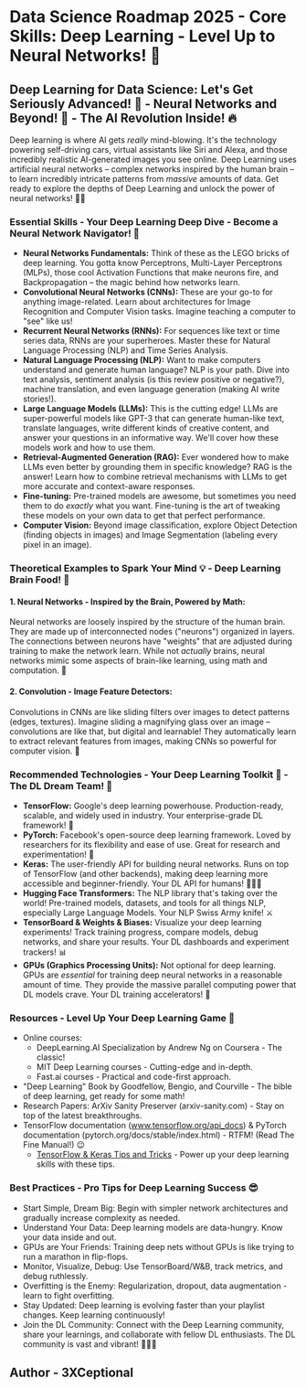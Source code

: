 # Data Science Roadmap 2025 - Core Skills: Deep Learning - Level Up to Neural Networks! 🚀

## Deep Learning for Data Science: Let's Get Seriously Advanced! 🧠 - Neural Networks and Beyond! 🤯 - The AI Revolution Inside! 🔥

Deep learning is where AI gets *really* mind-blowing. It's the technology powering self-driving cars, virtual assistants like Siri and Alexa, and those incredibly realistic AI-generated images you see online. Deep Learning uses artificial neural networks – complex networks inspired by the human brain – to learn incredibly intricate patterns from *massive* amounts of data. Get ready to explore the depths of Deep Learning and unlock the power of neural networks! 🚀🧠

### Essential Skills - Your Deep Learning Deep Dive - Become a Neural Network Navigator! 🤿

*   **Neural Networks Fundamentals:**  Think of these as the LEGO bricks of deep learning. You gotta know Perceptrons, Multi-Layer Perceptrons (MLPs), those cool Activation Functions that make neurons fire, and Backpropagation – the magic behind how networks learn.
*   **Convolutional Neural Networks (CNNs):**  These are your go-to for anything image-related. Learn about architectures for Image Recognition and Computer Vision tasks. Imagine teaching a computer to "see" like us!
*   **Recurrent Neural Networks (RNNs):**  For sequences like text or time series data, RNNs are your superheroes. Master these for Natural Language Processing (NLP) and Time Series Analysis.
*   **Natural Language Processing (NLP):**  Want to make computers understand and generate human language? NLP is your path. Dive into text analysis, sentiment analysis (is this review positive or negative?), machine translation, and even language generation (making AI write stories!).
*   **Large Language Models (LLMs):** This is the cutting edge! LLMs are super-powerful models like GPT-3 that can generate human-like text, translate languages, write different kinds of creative content, and answer your questions in an informative way. We'll cover how these models work and how to use them.
*   **Retrieval-Augmented Generation (RAG):** Ever wondered how to make LLMs even better by grounding them in specific knowledge? RAG is the answer! Learn how to combine retrieval mechanisms with LLMs to get more accurate and context-aware responses.
*   **Fine-tuning:**  Pre-trained models are awesome, but sometimes you need them to do *exactly* what you want. Fine-tuning is the art of tweaking these models on your own data to get that perfect performance.
*   **Computer Vision:** Beyond image classification, explore Object Detection (finding objects in images) and Image Segmentation (labeling every pixel in an image).

### Theoretical Examples to Spark Your Mind 💡 - Deep Learning Brain Food! 🧠

#### 1. Neural Networks - Inspired by the Brain, Powered by Math:

Neural networks are loosely inspired by the structure of the human brain. They are made up of interconnected nodes ("neurons") organized in layers. The connections between neurons have "weights" that are adjusted during training to make the network learn.  While not *actually* brains, neural networks mimic some aspects of brain-like learning, using math and computation. 🧠

#### 2. Convolution - Image Feature Detectors:

Convolutions in CNNs are like sliding filters over images to detect patterns (edges, textures). Imagine sliding a magnifying glass over an image – convolutions are like that, but digital and learnable! They automatically learn to extract relevant features from images, making CNNs so powerful for computer vision. 👀

### Recommended Technologies - Your Deep Learning Toolkit 🧰 - The DL Dream Team! 💖

*   **TensorFlow:** Google's deep learning powerhouse. Production-ready, scalable, and widely used in industry. Your enterprise-grade DL framework! 🏢
*   **PyTorch:** Facebook's open-source deep learning framework. Loved by researchers for its flexibility and ease of use. Great for research and experimentation! 🧪
*   **Keras:** The user-friendly API for building neural networks. Runs on top of TensorFlow (and other backends), making deep learning more accessible and beginner-friendly. Your DL API for humans! 🧑‍🤝‍🧑
*   **Hugging Face Transformers:** The NLP library that's taking over the world! Pre-trained models, datasets, and tools for all things NLP, especially Large Language Models. Your NLP Swiss Army knife! ⚔️
*   **TensorBoard & Weights & Biases:**  Visualize your deep learning experiments! Track training progress, compare models, debug networks, and share your results. Your DL dashboards and experiment trackers! 📊
*   **GPUs (Graphics Processing Units):**  Not optional for deep learning. GPUs are *essential* for training deep neural networks in a reasonable amount of time. They provide the massive parallel computing power that DL models crave. Your DL training accelerators! 🚀

### Resources - Level Up Your Deep Learning Game 🚀

*   Online courses:
    *   DeepLearning.AI Specialization by Andrew Ng on Coursera - The classic!
    *   MIT Deep Learning courses - Cutting-edge and in-depth.
    *   Fast.ai courses - Practical and code-first approach.
*   "Deep Learning" Book by Goodfellow, Bengio, and Courville - The bible of deep learning, get ready for some math!
*   Research Papers: ArXiv Sanity Preserver (arxiv-sanity.com) - Stay on top of the latest breakthroughs.
*   TensorFlow documentation (www.tensorflow.org/api_docs) & PyTorch documentation (pytorch.org/docs/stable/index.html) - RTFM! (Read The Fine Manual!) 😉
    *   [TensorFlow & Keras Tips and Tricks](tips-and-tricks-tensorflow-keras.md) - Power up your deep learning skills with these tips.

### Best Practices - Pro Tips for Deep Learning Success 😎

*   Start Simple, Dream Big: Begin with simpler network architectures and gradually increase complexity as needed.
*   Understand Your Data: Deep learning models are data-hungry. Know your data inside and out.
*   GPUs are Your Friends: Training deep nets without GPUs is like trying to run a marathon in flip-flops.
*   Monitor, Visualize, Debug: Use TensorBoard/W&B, track metrics, and debug ruthlessly.
*   Overfitting is the Enemy: Regularization, dropout, data augmentation - learn to fight overfitting.
*   Stay Updated: Deep learning is evolving faster than your playlist changes. Keep learning continuously!
*   Join the DL Community: Connect with the Deep Learning community, share your learnings, and collaborate with fellow DL enthusiasts. The DL community is vast and vibrant! 🧑‍🤝‍🧑

## Author - 3XCeptional
